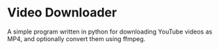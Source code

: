 # Video Downloader

A simple program written in python for downloading YouTube videos as MP4, and optionally convert them using ffmpeg.

